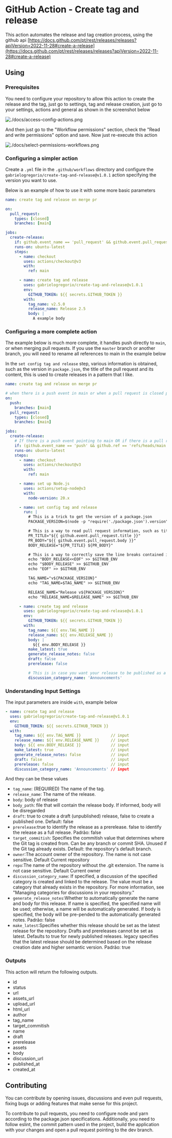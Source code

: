# GitHub Action - Create tag and release

This action automates the release and tag creation process, using the github api [https://docs.github.com/pt/rest/releases/releases?apiVersion=2022-11-28#create-a-release](https://docs.github.com/pt/rest/releases/releases?apiVersion=2022-11-28#create-a-release)

## Using
### Prerequisites

You need to configure your repository to allow this action to create the release and the tag, just go to settings, tag and release creation, just go to your settings, actions and general as shown in the screenshot below

![./docs/access-config-actions.png](./docs/access-config-actions.png)

And then just go to the "Workflow permissions" section, check the "Read and write permissions" option and save. Now just re-execute this action

![./docs/select-permissions-workflows.png](./docs/select-permissions-workflows.png)

### Configuring a simpler action

Create a `.yml` file in the `.github/workflows` directory and configure the `gabrielogregorio/create-tag-and-release@v1.0.1` action specifying the version you want to use.

Below is an example of how to use it with some more basic parameters

```yml
name: create tag and release on merge pr

on:
  pull_request:
    types: [closed]
    branches: [main]

jobs:
  create-release:
    if: github.event_name == 'pull_request' && github.event.pull_request.merged == true
    runs-on: ubuntu-latest
    steps:
      - name: checkout
        uses: actions/checkout@v3
        with:
          ref: main

      - name: create tag and release
        uses: gabrielogregorio/create-tag-and-release@v1.0.1
        env:
          GITHUB_TOKEN: ${{ secrets.GITHUB_TOKEN }}
        with:
          tag_name: v2.5.0
          release_name: Release 2.5
          body: |
            A example body


```

### Configuring a more complete action

The example below is much more complete, it handles push directly to `main`, or when merging pull requests. If you use the `master` branch or another branch, you will need to rename all references to main in the example below

In the `set config tag and release` step, various information is obtained, such as the version in `package.json`, the title of the pull request and its content, this is used to create releases in a pattern that I like.

```yml
name: create tag and release on merge pr

# when there is a push event in main or when a pull request is closed pointing to main
on:
  push:
    branches: [main]
  pull_request:
    types: [closed]
    branches: [main]

jobs:
  create-release:
    # If there is a push event pointing to main OR if there is a pull request event being merged
    if: (github.event_name == 'push' && github.ref == 'refs/heads/main') || (github.event_name == 'pull_request' && github.event.pull_request.merged == true)
    runs-on: ubuntu-latest
    steps:
      - name: checkout
        uses: actions/checkout@v3
        with:
          ref: main

      - name: set up Node.js
        uses: actions/setup-node@v3
        with:
          node-version: 20.x

      - name: set config tag and release
        run: |
          # This is a trick to get the version of a package.json
          PACKAGE_VERSION=$(node -p "require('./package.json').version")

          # This is a way to read pull request information, such as title and body
          PR_TITLE="${{ github.event.pull_request.title }}"
          PR_BODY="${{ github.event.pull_request.body }}"
          BODY_RELEASE="${PR_TITLE} ${PR_BODY}"

          # This is a way to correctly save the line breaks contained in a pull request
          echo "BODY_RELEASE<<EOF" >> $GITHUB_ENV
          echo "$BODY_RELEASE" >> $GITHUB_ENV
          echo "EOF" >> $GITHUB_ENV

          TAG_NAME="v${PACKAGE_VERSION}"
          echo "TAG_NAME=$TAG_NAME" >> $GITHUB_ENV

          RELEASE_NAME="Release v${PACKAGE_VERSION}"
          echo "RELEASE_NAME=$RELEASE_NAME" >> $GITHUB_ENV

      - name: create tag and release
        uses: gabrielogregorio/create-tag-and-release@v1.0.1
        env:
          GITHUB_TOKEN: ${{ secrets.GITHUB_TOKEN }}
        with:
          tag_name: ${{ env.TAG_NAME }}
          release_name: ${{ env.RELEASE_NAME }}
          body: |
            ${{ env.BODY_RELEASE }}
          make_latest: true
          generate_release_notes: false
          draft: false
          prerelease: false

          # This is in case you want your release to be published as a discussion, in which case it will be published in the "Announcements" discussion
          discussion_category_name: 'Announcements'

```
### Understanding Input Settings

The input parameters are inside `with`, example below

```yml
- name: create tag and release
  uses: gabrielogregorio/create-tag-and-release@v1.0.1
  env:
    GITHUB_TOKEN: ${{ secrets.GITHUB_TOKEN }}
  with:
    tag_name: ${{ env.TAG_NAME }}             // input
    release_name: ${{ env.RELEASE_NAME }}     // input
    body: ${{ env.BODY_RELEASE }}             // input
    make_latest: true                         // input
    generate_release_notes: false             // input
    draft: false                              // input
    prerelease: false                         // input
    discussion_category_name: 'Announcements' // input
```

And they can be these values

- `tag_name`: (REQUIRED) The name of the tag.
- `release_name`: The name of the release.
- `body`: body of release
- `body_path`: file that will contain the release body. If informed, body will be disregarded
- `draft`: true to create a draft (unpublished) release, false to create a published one. Default: false
- `prerelease`:true to identify the release as a prerelease. false to identify the release as a full release. Padrão: false
- `target_commitish`: Specifies the commitish value that determines where the Git tag is created from. Can be any branch or commit SHA. Unused if the Git tag already exists. Default: the repository's default branch.
- `owner`:The account owner of the repository. The name is not case sensitive. Default Current repository
- `repo`:The name of the repository without the .git extension. The name is not case sensitive. Default Current owner
- `discussion_category_name`: If specified, a discussion of the specified category is created and linked to the release. The value must be a category that already exists in the repository. For more information, see "Managing categories for discussions in your repository."
- `generate_release_notes`:Whether to automatically generate the name and body for this release. If name is specified, the specified name will be used; otherwise, a name will be automatically generated. If body is specified, the body will be pre-pended to the automatically generated notes. Padrão: false
- `make_latest`:Specifies whether this release should be set as the latest release for the repository. Drafts and prereleases cannot be set as latest. Defaults to true for newly published releases. legacy specifies that the latest release should be determined based on the release creation date and higher semantic version. Padrão: true


### Outputs
This action will return the following outputs.

- id
- status
- url
- assets_url
- upload_url
- html_url
- author
- tag_name
- target_commitish
- name
- draft
- prerelease
- assets
- body
- discussion_url
- published_at
- created_at

## Contributing

You can contribute by opening issues, discussions and even pull requests, fixing bugs or adding features that make sense for this project.

To contribute to pull requests, you need to configure node and yarn according to the package.json specifications. Additionally, you need to follow eslint, the commit pattern used in the project, build the application with your changes and open a pull request pointing to the dev branch.
